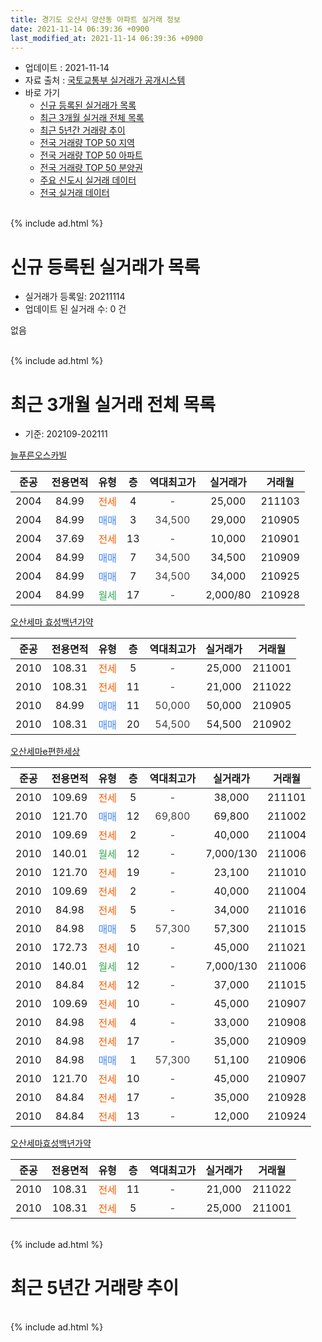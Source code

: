 ```yaml
---
title: 경기도 오산시 양산동 아파트 실거래 정보
date: 2021-11-14 06:39:36 +0900
last_modified_at: 2021-11-14 06:39:36 +0900
---
```


* 업데이트 : 2021-11-14
* 자료 출처 : [국토교통부 실거래가 공개시스템](http://rt.molit.go.kr)
* 바로 가기
    * [신규 등록된 실거래가 목록](#신규-등록된-실거래가-목록)
    * [최근 3개월 실거래 전체 목록](#최근-3개월-실거래-전체-목록)
    * [최근 5년간 거래량 추이](#최근-5년간-거래량-추이)
    * [전국 거래량 TOP 50 지역](https://inasie.github.io/apt-trade-info/최근-3개월-전국에서-가장-거래가-많이-발생한-지역)
    * [전국 거래량 TOP 50 아파트](https://inasie.github.io/apt-trade-info/최근-3개월-전국에서-가장-거래가-많이-발생한-아파트)
    * [전국 거래량 TOP 50 분양권](https://inasie.github.io/apt-trade-info/최근-3개월-전국에서-가장-거래가-많이-발생한-분양권)
    * [주요 신도시 실거래 데이터](https://inasie.github.io/apt-trade-info/주요-신도시)
    * [전국 실거래 데이터](https://inasie.github.io/apt-trade-info/전국)
<br>
{% include ad.html %}
<br>

# 신규 등록된 실거래가 목록
* 실거래가 등록일: 20211114
* 업데이트 된 실거래 수: 0 건

없음

<br>
{% include ad.html %}
<br>

# 최근 3개월 실거래 전체 목록
* 기준: 202109-202111


[늘푸른오스카빌](https://search.naver.com/search.naver?query=%EA%B2%BD%EA%B8%B0%EB%8F%84+%EC%98%A4%EC%82%B0%EC%8B%9C+%EC%96%91%EC%82%B0%EB%8F%99+%EB%8A%98%ED%91%B8%EB%A5%B8%EC%98%A4%EC%8A%A4%EC%B9%B4%EB%B9%8C)

|준공|전용면적|유형|층|역대최고가|실거래가|거래월|
|:---:|:---:|:---:|:---:|:---:|:---:|:---:|
|2004|84.99|<span style="color:#ff5a00">전세</span>|4|<span style="color:#444444">-</span>|25,000|211103|
|2004|84.99|<span style="color:#4285f3">매매</span>|3|<span style="color:#444444">34,500</span>|29,000|210905|
|2004|37.69|<span style="color:#ff5a00">전세</span>|13|<span style="color:#444444">-</span>|10,000|210901|
|2004|84.99|<span style="color:#4285f3">매매</span>|7|<span style="color:#444444">34,500</span>|34,500|210909|
|2004|84.99|<span style="color:#4285f3">매매</span>|7|<span style="color:#444444">34,500</span>|34,000|210925|
|2004|84.99|<span style="color:#34a853">월세</span>|17|<span style="color:#444444">-</span>|2,000/80|210928|

[오산세마 효성백년가약](https://search.naver.com/search.naver?query=%EA%B2%BD%EA%B8%B0%EB%8F%84+%EC%98%A4%EC%82%B0%EC%8B%9C+%EC%96%91%EC%82%B0%EB%8F%99+%EC%98%A4%EC%82%B0%EC%84%B8%EB%A7%88+%ED%9A%A8%EC%84%B1%EB%B0%B1%EB%85%84%EA%B0%80%EC%95%BD)

|준공|전용면적|유형|층|역대최고가|실거래가|거래월|
|:---:|:---:|:---:|:---:|:---:|:---:|:---:|
|2010|108.31|<span style="color:#ff5a00">전세</span>|5|<span style="color:#444444">-</span>|25,000|211001|
|2010|108.31|<span style="color:#ff5a00">전세</span>|11|<span style="color:#444444">-</span>|21,000|211022|
|2010|84.99|<span style="color:#4285f3">매매</span>|11|<span style="color:#444444">50,000</span>|50,000|210905|
|2010|108.31|<span style="color:#4285f3">매매</span>|20|<span style="color:#444444">54,500</span>|54,500|210902|

[오산세마e편한세상](https://search.naver.com/search.naver?query=%EA%B2%BD%EA%B8%B0%EB%8F%84+%EC%98%A4%EC%82%B0%EC%8B%9C+%EC%96%91%EC%82%B0%EB%8F%99+%EC%98%A4%EC%82%B0%EC%84%B8%EB%A7%88e%ED%8E%B8%ED%95%9C%EC%84%B8%EC%83%81)

|준공|전용면적|유형|층|역대최고가|실거래가|거래월|
|:---:|:---:|:---:|:---:|:---:|:---:|:---:|
|2010|109.69|<span style="color:#ff5a00">전세</span>|5|<span style="color:#444444">-</span>|38,000|211101|
|2010|121.70|<span style="color:#4285f3">매매</span>|12|<span style="color:#444444">69,800</span>|69,800|211002|
|2010|109.69|<span style="color:#ff5a00">전세</span>|2|<span style="color:#444444">-</span>|40,000|211004|
|2010|140.01|<span style="color:#34a853">월세</span>|12|<span style="color:#444444">-</span>|7,000/130|211006|
|2010|121.70|<span style="color:#ff5a00">전세</span>|19|<span style="color:#444444">-</span>|23,100|211010|
|2010|109.69|<span style="color:#ff5a00">전세</span>|2|<span style="color:#444444">-</span>|40,000|211004|
|2010|84.98|<span style="color:#ff5a00">전세</span>|5|<span style="color:#444444">-</span>|34,000|211016|
|2010|84.98|<span style="color:#4285f3">매매</span>|5|<span style="color:#444444">57,300</span>|57,300|211015|
|2010|172.73|<span style="color:#ff5a00">전세</span>|10|<span style="color:#444444">-</span>|45,000|211021|
|2010|140.01|<span style="color:#34a853">월세</span>|12|<span style="color:#444444">-</span>|7,000/130|211006|
|2010|84.84|<span style="color:#ff5a00">전세</span>|12|<span style="color:#444444">-</span>|37,000|211015|
|2010|109.69|<span style="color:#ff5a00">전세</span>|10|<span style="color:#444444">-</span>|45,000|210907|
|2010|84.98|<span style="color:#ff5a00">전세</span>|4|<span style="color:#444444">-</span>|33,000|210908|
|2010|84.98|<span style="color:#ff5a00">전세</span>|17|<span style="color:#444444">-</span>|35,000|210909|
|2010|84.98|<span style="color:#4285f3">매매</span>|1|<span style="color:#444444">57,300</span>|51,100|210906|
|2010|121.70|<span style="color:#ff5a00">전세</span>|10|<span style="color:#444444">-</span>|45,000|210907|
|2010|84.84|<span style="color:#ff5a00">전세</span>|17|<span style="color:#444444">-</span>|35,000|210928|
|2010|84.84|<span style="color:#ff5a00">전세</span>|13|<span style="color:#444444">-</span>|12,000|210924|

[오산세마효성백년가약](https://search.naver.com/search.naver?query=%EA%B2%BD%EA%B8%B0%EB%8F%84+%EC%98%A4%EC%82%B0%EC%8B%9C+%EC%96%91%EC%82%B0%EB%8F%99+%EC%98%A4%EC%82%B0%EC%84%B8%EB%A7%88%ED%9A%A8%EC%84%B1%EB%B0%B1%EB%85%84%EA%B0%80%EC%95%BD)

|준공|전용면적|유형|층|역대최고가|실거래가|거래월|
|:---:|:---:|:---:|:---:|:---:|:---:|:---:|
|2010|108.31|<span style="color:#ff5a00">전세</span>|11|<span style="color:#444444">-</span>|21,000|211022|
|2010|108.31|<span style="color:#ff5a00">전세</span>|5|<span style="color:#444444">-</span>|25,000|211001|


<br>
{% include ad.html %}
<br>

# 최근 5년간 거래량 추이


<div style="width:100%;">
    <canvas id="deal_progress" height="200"></canvas>
</div>

<script>
new Chart(document.getElementById("deal_progress"), {
    type: 'line',
    data: {
        labels: ['201611','201612','201701','201702','201703','201704','201705','201706','201707','201708','201709','201710','201711','201712','201801','201802','201803','201804','201805','201806','201807','201808','201809','201810','201811','201812','201901','201902','201903','201904','201905','201906','201907','201908','201909','201910','201911','201912','202001','202002','202003','202004','202005','202006','202007','202008','202009','202010','202011','202012','202101','202102','202103','202104','202105','202106','202107','202108','202109','202110','202111'],
        datasets: [{
            label: '매매',
            pointRadius: 1,
            data: [17, 12, 5, 13, 13, 16, 17, 20, 17, 13, 15, 7, 10, 11, 11, 4, 12, 3, 11, 9, 14, 16, 10, 14, 12, 8, 7, 8, 15, 7, 5, 8, 11, 9, 11, 15, 12, 18, 41, 125, 33, 15, 21, 50, 37, 22, 15, 18, 15, 28, 22, 22, 12, 20, 30, 23, 14, 12, 6, 2, 0],
            borderColor: "rgba(255, 201, 14, 1)",
            backgroundColor: "rgba(255, 201, 14, 0.5)",
            fill: false,
            lineTension: 0
        },{
            label: '전월세',
            pointRadius: 1,
            data: [5, 13, 10, 14, 11, 12, 11, 13, 5, 16, 8, 4, 12, 10, 19, 7, 11, 3, 8, 13, 13, 9, 6, 4, 5, 2, 14, 9, 11, 7, 9, 5, 13, 15, 12, 5, 9, 12, 11, 17, 14, 12, 12, 10, 15, 6, 7, 5, 6, 4, 4, 9, 8, 2, 15, 8, 11, 12, 8, 12, 2],
            borderColor: "rgba(0, 141, 185, 1)",
            backgroundColor: "rgba(0, 141, 185, 0.5)",
            fill: false,
            lineTension: 0
        }
        ]
    },
    options: {
        responsive: true,
        title: {
            display: false
        },
        tooltips: {
            mode: 'index',
            intersect: false
        },
        hover: {
            mode: 'nearest',
            intersect: true
        },
        scales: {
            xAxes: [{
                display: true,
                scaleLabel: {
                    display: true,
                    labelString: '년/월'
                }
            }],
            yAxes: [{
                display: true,
                ticks: {
                    suggestedMin: 0,
                },
                scaleLabel: {
                    display: true,
                    labelString: '실거래 수'
                }
            }]
        }
    }
});

</script>


<br>
{% include ad.html %}
<br>

